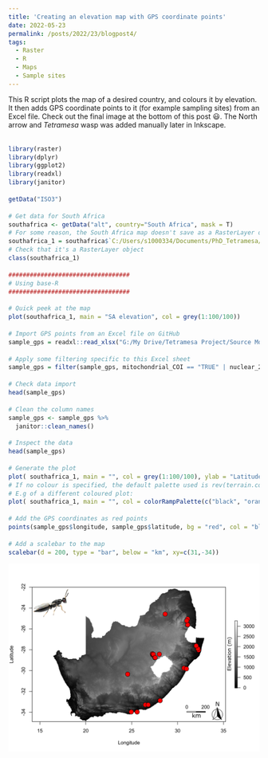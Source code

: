 ```yaml
---
title: 'Creating an elevation map with GPS coordinate points'
date: 2022-05-23
permalink: /posts/2022/23/blogpost4/
tags:
  - Raster
  - R
  - Maps
  - Sample sites
---
```


This R script plots the map of a desired country, and colours it by elevation. It then adds GPS coordinate points to it (for example sampling sites) from an Excel file. Check out the final image at the bottom of this post 😃. The North arrow and *Tetramesa* wasp was added manually later in Inkscape.

```r

library(raster)
library(dplyr)
library(ggplot2)
library(readxl)
library(janitor)

getData("ISO3")

# Get data for South Africa
southafrica <- getData("alt", country="South Africa", mask = T)
# For some reason, the South Africa map doesn't save as a RasterLayer object, so run this:
southafrica_1 = southafrica$`C:/Users/s1000334/Documents/PhD_Tetramesa/R Scripts/map_plotting/ZAF1_msk_alt.grd`
# Check that it's a RasterLayer object
class(southafrica_1)

##################################
# Using base-R
##################################

# Quick peek at the map
plot(southafrica_1, main = "SA elevation", col = grey(1:100/100))

# Import GPS points from an Excel file on GitHub
sample_gps = readxl::read_xlsx("G:/My Drive/Tetramesa Project/Source Modifiers/source_modifiers_updated_10_06_2021.xlsx", sheet = "Tetramesa_Clarke")

# Apply some filtering specific to this Excel sheet
sample_gps = filter(sample_gps, mitochondrial_COI == "TRUE" | nuclear_28S == "TRUE")

# Check data import 
head(sample_gps)

# Clean the column names
sample_gps <- sample_gps %>%
  janitor::clean_names()

# Inspect the data
head(sample_gps)

# Generate the plot
plot( southafrica_1, main = "", col = grey(1:100/100), ylab = "Latitude", xlab = "Longitude" )
# If no colour is specified, the default palette used is rev(terrain.colors(255))
# E.g of a different coloured plot:
plot( southafrica_1, main = "", col = colorRampPalette(c("black", "orange"))( 255 ), ylab = "Latitude", xlab = "Longitude" )

# Add the GPS coordinates as red points
points(sample_gps$longitude, sample_gps$latitude, bg = "red", col = "black", pch = 21, cex = 2)

# Add a scalebar to the map
scalebar(d = 200, type = "bar", below = "km", xy=c(31,-34))

``` 

![](/images/sa_elevation_map.jpg)
